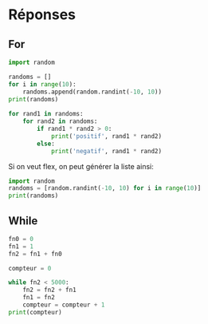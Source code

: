 # Réponses

## For


```python
import random

randoms = []
for i in range(10):
    randoms.append(random.randint(-10, 10))
print(randoms)
    
for rand1 in randoms:
    for rand2 in randoms:
        if rand1 * rand2 > 0:
            print('positif', rand1 * rand2)
        else:
            print('negatif', rand1 * rand2)
```

Si on veut flex, on peut générer la liste ainsi:
```python
import random
randoms = [random.randint(-10, 10) for i in range(10)]
print(randoms)
```

## While

```python
fn0 = 0
fn1 = 1
fn2 = fn1 + fn0

compteur = 0

while fn2 < 5000:
    fn2 = fn2 + fn1
    fn1 = fn2
    compteur = compteur + 1
print(compteur)
```
